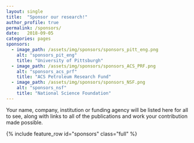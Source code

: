 ```yaml
---
layout: single
title:  "Sponsor our research!"
author_profile: true
permalink: /sponsors/
date:   2018-09-05
categories: pages
sponsors:
  - image_path: /assets/img/sponsors/sponsors_pitt_eng.png
    alt: "sponsors_pit_eng"
    title: "University of Pittsburgh"
  - image_path: /assets/img/sponsors/sponsors_ACS_PRF.png
    alt: "sponsors_acs_prf"
    title: "ACS Petroleum Research Fund"
  - image_path: /assets/img/sponsors/sponsors_NSF.png
    alt: "sponsors_nsf"
    title: "National Science Foundation"
---
```


Your name, company, institution or funding agency will be listed here for all to see, along with links to all of the publications and work your contribution made possible.

{% include feature_row id="sponsors" class="full" %}
